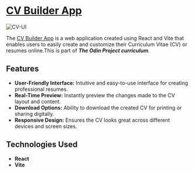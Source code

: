 # [CV Builder App](https://georgeoprea1.github.io/cv-builder/)

![CV-UI](https://github.com/GeorgeOprea1/cv-builder/assets/127131773/e37d5842-f2b0-44ea-893a-ce54f776b09b)


The [CV Builder App](https://georgeoprea1.github.io/cv-builder/) is a web application created using React and Vite that enables users to easily create and customize their Curriculum Vitae (CV) or resumes online.This is part of ***The Odin Project curriculum***.

## Features

- **User-Friendly Interface:** Intuitive and easy-to-use interface for creating professional resumes.
- **Real-Time Preview:** Instantly preview the changes made to the CV layout and content.
- **Download Options:** Ability to download the created CV for printing or sharing digitally.
- **Responsive Design:** Ensures the CV looks great across different devices and screen sizes.

## Technologies Used

- **React** 
- **Vite** 


